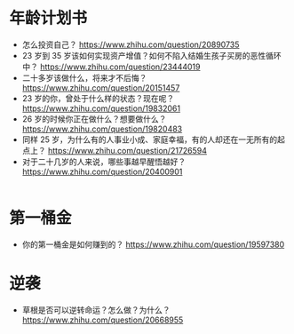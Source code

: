 # 年龄计划书

- 怎么投资自己？ https://www.zhihu.com/question/20890735
- 23 岁到 35 岁该如何实现资产增值？如何不陷入结婚生孩子买房的恶性循环中？ https://www.zhihu.com/question/23444019
- 二十多岁该做什么，将来才不后悔？https://www.zhihu.com/question/20151457
- 23 岁的你，曾处于什么样的状态？现在呢？ https://www.zhihu.com/question/19832061
- 26 岁的时候你正在做什么？想要做什么？ https://www.zhihu.com/question/19820483
- 同样 25 岁，为什么有的人事业小成、家庭幸福，有的人却还在一无所有的起点上？ https://www.zhihu.com/question/21726594
- 对于二十几岁的人来说，哪些事越早醒悟越好？ https://www.zhihu.com/question/20400901

```

```

# 第一桶金

- 你的第一桶金是如何赚到的？ https://www.zhihu.com/question/19597380

# 逆袭

- 草根是否可以逆转命运？怎么做？为什么？https://www.zhihu.com/question/20668955